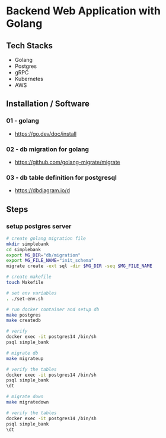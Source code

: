 # Backend Web Application with Golang

## Tech Stacks 
- Golang
- Postgres
- gRPC
- Kubernetes
- AWS

## Installation / Software

### 01 - golang
- https://go.dev/doc/install
### 02 - db migration for golang
- https://github.com/golang-migrate/migrate

### 03 - db table definition for postgresql
- https://dbdiagram.io/d


## Steps

### setup postgres server

```bash
# create golang migration file
mkdir simplebank
cd simplebank
export MG_DIR="db/migration"
export MG_FILE_NAME="init_schema"
migrate create -ext sql -dir $MG_DIR -seq $MG_FILE_NAME

# create makefile
touch Makefile

# set env variables
. ./set-env.sh

# run docker container and setup db
make postgres
make createdb

# verify
docker exec -it postgres14 /bin/sh
psql simple_bank

# migrate db  
make migrateup

# verify the tables
docker exec -it postgres14 /bin/sh 
psql simple_bank
\dt

# migrate down
make migratedown

# verify the tables
docker exec -it postgres14 /bin/sh
psql simple_bank
\dt
```